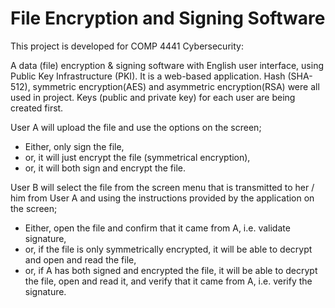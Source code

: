 # File Encryption and Signing Software

This project is developed for COMP 4441 Cybersecurity:

A data (file) encryption & signing software with English user interface, using Public Key Infrastructure (PKI).
It is a web-based application. 
Hash (SHA-512), symmetric encryption(AES) and asymmetric encryption(RSA) were all used in project.
Keys (public and private key) for each user are being created first.

User A will upload the file and use the options on the screen; 
- Either, only sign the file,
- or, it will just encrypt the file (symmetrical encryption),
- or, it will both sign and encrypt the file.

User B will select the file from the screen menu that is transmitted to her / him from User A and using the instructions provided by the application on the screen;

- Either, open the file and confirm that it came from A, i.e. validate signature,
- or, if the file is only symmetrically encrypted, it will be able to decrypt and open and read the file,
- or, if A has both signed and encrypted the file, it will be able to decrypt the file, open and read it, and verify that it came from A, i.e. verify the signature.
